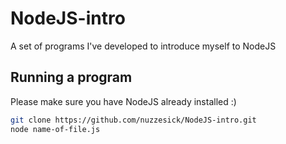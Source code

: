 # NodeJS-intro
A set of programs I've developed to introduce myself to NodeJS

## Running a program
Please make sure you have NodeJS already installed :)

```bash
git clone https://github.com/nuzzesick/NodeJS-intro.git
node name-of-file.js
```
